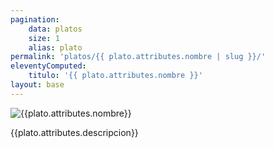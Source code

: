 ```yaml
---
pagination:
    data: platos
    size: 1
    alias: plato
permalink: 'platos/{{ plato.attributes.nombre | slug }}/'
eleventyComputed:
    titulo: '{{ plato.attributes.nombre }}'
layout: base
---
```


![{{plato.attributes.nombre}}](http://localhost:1337{{plato.attributes.foto.data.attributes.url}})

{{plato.attributes.descripcion}}
